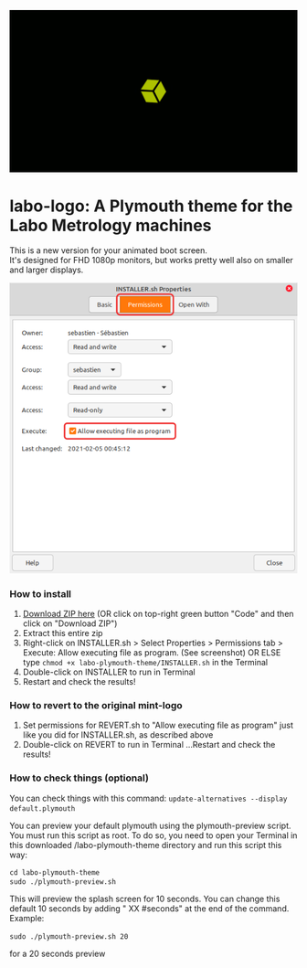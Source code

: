 ![Preview](preview-animated.gif)

# labo-logo: A Plymouth theme for the Labo Metrology machines
This is a new version for your animated boot screen.  
It's designed for FHD 1080p monitors, but works pretty well also on smaller and larger displays.

![Permissions-howto](Permissions-program.png)

### How to install
1. [Download ZIP here](https://github.com/Parmacontrols/labo-plymouth-theme/archive/main.zip) (OR click on top-right green button "Code" and then click on "Download ZIP")
2. Extract this entire zip
3. Right-click on INSTALLER.sh > Select Properties > Permissions tab > Execute: Allow executing file as program. (See screenshot) OR ELSE type `chmod +x labo-plymouth-theme/INSTALLER.sh` in the Terminal
4. Double-click on INSTALLER to run in Terminal
5. Restart and check the results!

### How to revert to the original mint-logo
1. Set permissions for REVERT.sh to "Allow executing file as program" just like you did for INSTALLER.sh, as described above
2. Double-click on REVERT to run in Terminal
...Restart and check the results!

### How to check things (optional)
You can check things with this command:
`update-alternatives --display default.plymouth`

You can preview your default plymouth using the plymouth-preview script. You must run this script as root. To do so, you need to open your Terminal in this downloaded /labo-plymouth-theme directory and run this script this way:

```
cd labo-plymouth-theme
sudo ./plymouth-preview.sh
```

This will preview the splash screen for 10 seconds. You can change this default 10 seconds by adding " XX #seconds" at the end of the command. Example:

```sudo ./plymouth-preview.sh 20```

for a 20 seconds preview
